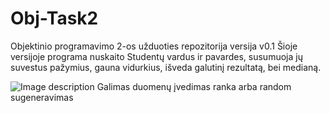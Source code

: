 # Obj-Task2
Objektinio programavimo 2-os užduoties repozitorija versija v0.1
Šioje versijoje programa nuskaito Studentų vardus ir pavardes, susumuoja jų suvestus pažymius, gauna vidurkius, išveda galutinį rezultatą, bei medianą.

![Image description](https://prnt.sc/r95oja)
Galimas duomenų įvedimas ranka arba random sugeneravimas
